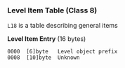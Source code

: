 ### Level Item Table (Class 8)

```L18``` is a table describing general items

**Level Item Entry** (16 bytes)

    0000  [6]byte   Level object prefix
    0008  [10]byte  Unknown
